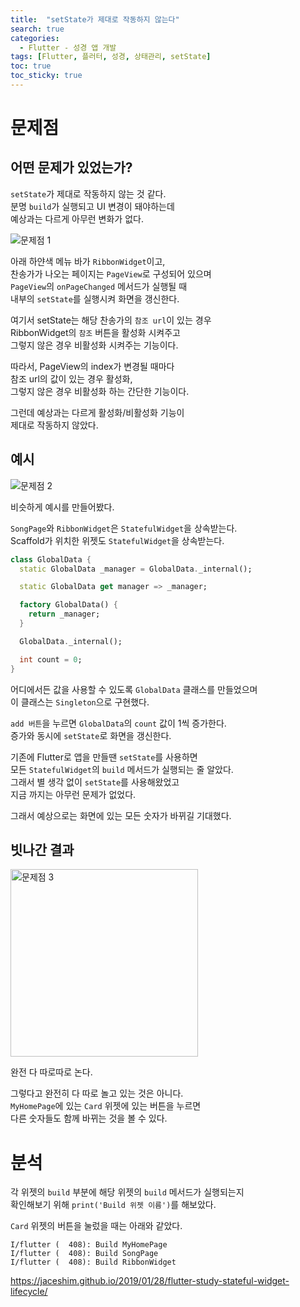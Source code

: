 ```yaml
---
title:  "setState가 제대로 작동하지 않는다"
search: true
categories: 
  - Flutter - 성경 앱 개발
tags: [Flutter, 플러터, 성경, 상태관리, setState]
toc: true
toc_sticky: true
---
```


# 문제점
## 어떤 문제가 있었는가?
`setState`가 제대로 작동하지 않는 것 같다.  
분명 `build`가 실행되고 UI 변경이 돼야하는데  
예상과는 다르게 아무런 변화가 없다.

![문제점 1](../images/성경%20앱%20개발/2020-09-13-001-문제점.png)


아래 하얀색 메뉴 바가 `RibbonWidget`이고,  
찬송가가 나오는 페이지는 `PageView`로 구성되어 있으며  
`PageView`의 `onPageChanged` 메서드가 실행될 때  
내부의 `setState`를 실행시켜 화면을 갱신한다.  

여기서 setState는 해당 찬송가의 `참조 url`이 있는 경우  
RibbonWidget의 `참조` 버튼을 활성화 시켜주고  
그렇지 않은 경우 비활성화 시켜주는 기능이다.  

따라서, PageView의 index가 변경될 때마다  
참조 url의 값이 있는 경우 활성화,  
그렇지 않은 경우 비활성화 하는 간단한 기능이다.

그런데 예상과는 다르게 활성화/비활성화 기능이  
제대로 작동하지 않았다.

## 예시
![문제점 2](../images/성경%20앱%20개발/2020-09-13-002-문제점.png)

비슷하게 예시를 만들어봤다.


`SongPage`와 `RibbonWidget`은 `StatefulWidget`을 상속받는다.  
Scaffold가 위치한 위젯도 `StatefulWidget`을 상속받는다.

``` dart
class GlobalData {
  static GlobalData _manager = GlobalData._internal();

  static GlobalData get manager => _manager;

  factory GlobalData() {
    return _manager;
  }

  GlobalData._internal();

  int count = 0;
}
```

어디에서든 값을 사용할 수 있도록 `GlobalData` 클래스를 만들었으며  
이 클래스는 `Singleton`으로 구현했다.

`add 버튼`을 누르면 `GlobalData`의 `count` 값이 1씩 증가한다.  
증가와 동시에 `setState`로 화면을 갱신한다.  

기존에 Flutter로 앱을 만들땐 `setState`를 사용하면  
모든 `StatefulWidget`의 `build` 메서드가 실행되는 줄 알았다.  
그래서 별 생각 없이 `setState`를 사용해왔었고  
지금 까지는 아무런 문제가 없었다.

그래서 예상으로는 화면에 있는 모든 숫자가 바뀌길 기대했다.  

## 빗나간 결과

<image src="../images/성경%20앱%20개발/2020-09-13-003-문제점.gif" width="300" alt="문제점 3"/>

완전 다 따로따로 논다.

그렇다고 완전히 다 따로 놀고 있는 것은 아니다.  
`MyHomePage`에 있는 `Card` 위젯에 있는 버튼을 누르면  
다른 숫자들도 함께 바뀌는 것을 볼 수 있다.

# 분석
각 위젯의 `build` 부분에 해당 위젯의 `build` 메서드가 실행되는지  
확인해보기 위해 `print('Build 위젯 이름')`를 해보았다.

`Card` 위젯의 버튼을 눌렀을 때는 아래와 같았다.
```
I/flutter (  408): Build MyHomePage
I/flutter (  408): Build SongPage
I/flutter (  408): Build RibbonWidget
```



https://jaceshim.github.io/2019/01/28/flutter-study-stateful-widget-lifecycle/